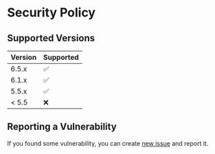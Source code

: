 # Security Policy

## Supported Versions

| Version | Supported          |
| ------- | ------------------ |
| 6.5.x   | :white_check_mark: |
| 6.1.x   | :white_check_mark: |
| 5.5.x   | :white_check_mark: |
| < 5.5   | :x:                |

## Reporting a Vulnerability

If you found some vulnerability, you can create [new issue](https://github.com/V-Power-Inc/wiki-tarkov/issues/new?assignees=&labels=&projects=&template=%D0%B1%D0%B0%D0%B3-%D1%80%D0%B5%D0%BF%D0%BE%D1%80%D1%82.md&title=%5BBUG%5D) and report it.
